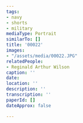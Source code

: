 ```yaml
---
tags:
- navy
- shorts
- military
mediaType: Portrait
similarTo: []
title: '00022'
images:
- "/assets/media/00022.JPG"
relatedPeople:
- Reginald Arthur Wilson
caption: ''
date: 
location: ''
description: ''
transcription: ''
paperId: []
dateApprox: false

---
```

